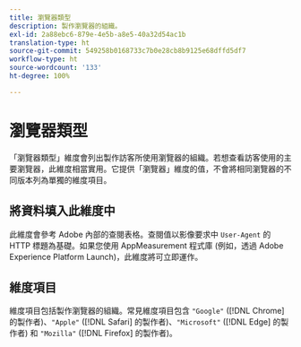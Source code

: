```yaml
---
title: 瀏覽器類型
description: 製作瀏覽器的組織。
exl-id: 2a88ebc6-879e-4e5b-a8e5-40a32d54ac1b
translation-type: ht
source-git-commit: 549258b0168733c7b0e28cb8b9125e68dffd5df7
workflow-type: ht
source-wordcount: '133'
ht-degree: 100%

---
```


# 瀏覽器類型

「瀏覽器類型」維度會列出製作訪客所使用瀏覽器的組織。若想查看訪客使用的主要瀏覽器，此維度相當實用。它提供「瀏覽器」維度的值，不會將相同瀏覽器的不同版本列為單獨的維度項目。

## 將資料填入此維度中

此維度會參考 Adobe 內部的查閱表格。查閱值以影像要求中 `User-Agent` 的 HTTP 標題為基礎。如果您使用 AppMeasurement 程式庫 (例如，透過 Adobe Experience Platform Launch)，此維度將可立即運作。

## 維度項目

維度項目包括製作瀏覽器的組織。常見維度項目包含 `"Google"` ([!DNL Chrome] 的製作者)、`"Apple"` ([!DNL Safari] 的製作者)、`"Microsoft"` ([!DNL Edge] 的製作者) 和 `"Mozilla"` ([!DNL Firefox] 的製作者)。

